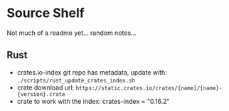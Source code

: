 # Source Shelf

Not much of a readme yet... random notes...

## Rust

 - crates.io-index git repo has metadata, update with: `./scripts/rust_update_crates_index.sh`
 - crate download url: `https://static.crates.io/crates/{name}/{name}-{version}.crate`
 - crate to work with the index: crates-index = "0.16.2"

